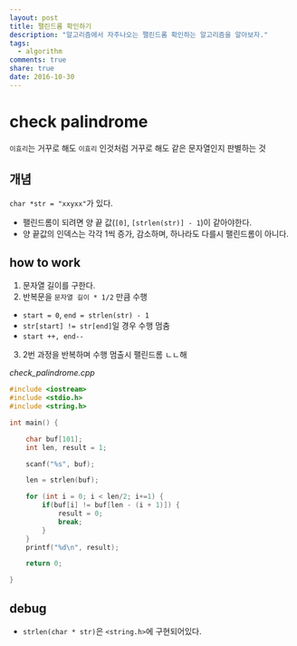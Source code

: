 ```yaml
---
layout: post
title: 팰린드롬 확인하기
description: "알고리즘에서 자주나오는 팰린드롬 확인하는 알고리즘을 알아보자."
tags:
  - algorithm
comments: true
share: true
date: 2016-10-30
---
```


# check palindrome

`이효리`는 거꾸로 해도 `이효리` 인것처럼 거꾸로 해도 같은 문자열인지 판별하는 것

## 개념

`char *str = "xxyxx"`가 있다.
- 팰린드롬이 되려면 양 끝 값(`[0]`, `[strlen(str)] - 1`)이 같아야한다.
- 양 끝값의 인덱스는 각각 1씩 증가, 감소하며, 하나라도 다를시 팰린드롬이 아니다.

## how to work

1. 문자열 길이를 구한다.
2. 반복문을 `문자열 길이 * 1/2` 만큼 수행
  - `start = 0`, `end = strlen(str) - 1`
  - `str[start] != str[end]`일 경우 수행 멈춤
  - `start ++, end--`
3. 2번 과정을 반복하며 수행 멈출시 팰린드롬 ㄴㄴ해

*check_palindrome.cpp*
```C
#include <iostream>
#include <stdio.h>
#include <string.h>

int main() {

    char buf[101];
    int len, result = 1;

    scanf("%s", buf);

    len = strlen(buf);

    for (int i = 0; i < len/2; i+=1) {
        if(buf[i] != buf[len - (i + 1)]) {
            result = 0;
            break;
        }
    }
    printf("%d\n", result);

    return 0;

}
```

## debug

- `strlen(char * str)`은 `<string.h>`에 구현되어있다.
